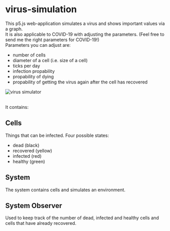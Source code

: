 # virus-simulation

This p5.js web-application simulates a virus and shows important values via a graph. <br>
It is also applicable to COVID-19 with adjusting the parameters. (Feel free to send me the right parameters for COVID-19!) <br>
Parameters you can adjust are:
- number of cells
- diameter of a cell (i.e. size of a cell)
- ticks per day
- infection propability
- propability of dying
- propability of getting the virus again after the cell has recovered

![virus simulator](https://github.com/moritzmitterdorfer/virus-simulation/blob/master/img.PNG)

<br>
It contains: 

## Cells
Things that can be infected. Four possible states:
- dead (black)
- recovered (yellow)
- infected (red)
- healthy (green)

## System
The system contains cells and simulates an environment. 

## System Observer
Used to keep track of the number of dead, infected and healthy cells and cells that have already recovered. 
